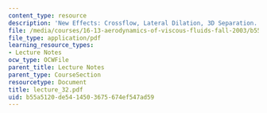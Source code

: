 ```yaml
---
content_type: resource
description: 'New Effects: Crossflow, Lateral Dilation, 3D Separation. Governing Equations'
file: /media/courses/16-13-aerodynamics-of-viscous-fluids-fall-2003/b55a5120de5414503675674ef547ad59_lecture_32.pdf
file_type: application/pdf
learning_resource_types:
- Lecture Notes
ocw_type: OCWFile
parent_title: Lecture Notes
parent_type: CourseSection
resourcetype: Document
title: lecture_32.pdf
uid: b55a5120-de54-1450-3675-674ef547ad59
---
```

